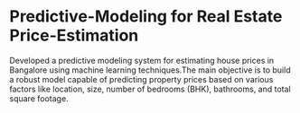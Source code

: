 # Predictive-Modeling for Real Estate Price-Estimation
Developed a predictive modeling system for estimating house prices in Bangalore using machine learning techniques.The main objective is to build a robust model capable of predicting property prices based on various factors like location, size, number of bedrooms (BHK), bathrooms, and total square footage.
